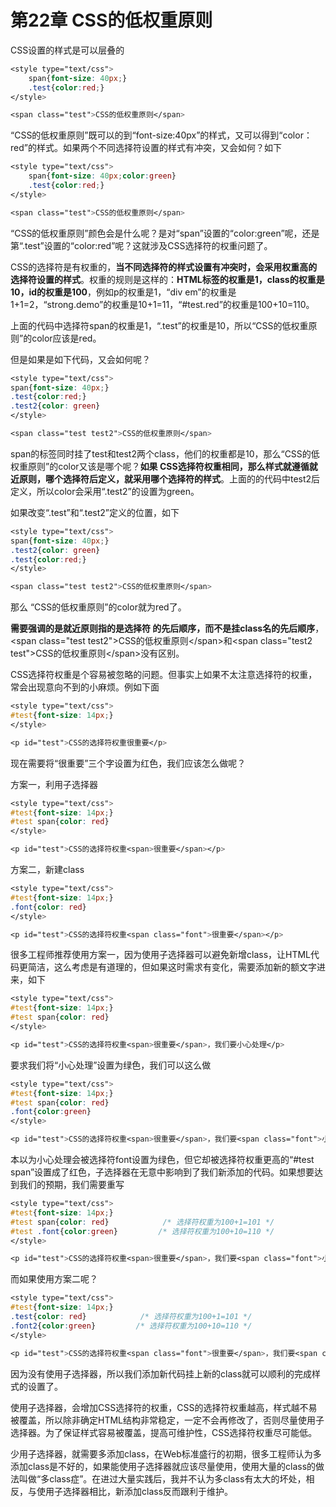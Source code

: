 # 第22章 CSS的低权重原则

CSS设置的样式是可以层叠的

```css
<style type="text/css">
    span{font-size: 40px;}
    .test{color:red;}
</style>

<span class="test">CSS的低权重原则</span>
```

“CSS的低权重原则”既可以的到“font-size:40px”的样式，又可以得到“color： red”的样式。如果两个不同选择符设置的样式有冲突，又会如何？如下

```css
<style type="text/css">
    span{font-size: 40px;color:green}
    .test{color:red;}
</style>

<span class="test">CSS的低权重原则</span>
```

“CSS的低权重原则”颜色会是什么呢？是对“span”设置的“color:green”呢，还是第“.test”设置的“color:red”呢？这就涉及CSS选择符的权重问题了。

CSS的选择符是有权重的，**当不同选择符的样式设置有冲突时，会采用权重高的选择符设置的样式**。权重的规则是这样的：**HTML标签的权重是1，class的权重是10，id的权重是100**，例如p的权重是1，“div em”的权重是1+1=2，“strong.demo”的权重是10+1=11，“\#test.red”的权重是100+10=110。

上面的代码中选择符span的权重是1，“.test”的权重是10，所以“CSS的低权重原则”的color应该是red。

但是如果是如下代码，又会如何呢？

```css
<style type="text/css">
span{font-size: 40px;}
.test{color:red;}
.test2{color: green}
</style>

<span class="test test2">CSS的低权重原则</span>
```

span的标签同时挂了test和test2两个class，他们的权重都是10，那么“CSS的低权重原则”的color又该是哪个呢？**如果 CSS选择符权重相同，那么样式就遵循就近原则，哪个选择符后定义，就采用哪个选择符的样式**。上面的的代码中test2后定义，所以color会采用“.test2”的设置为green。

如果改变“.test”和“.test2”定义的位置，如下

```css
<style type="text/css">
span{font-size: 40px;}
.test2{color: green}
.test{color:red;}
</style>

<span class="test test2">CSS的低权重原则</span>
```

那么 “CSS的低权重原则”的color就为red了。

**需要强调的是就近原则指的是选择符 的先后顺序，而不是挂class名的先后顺序**，&lt;span class="test test2"&gt;CSS的低权重原则&lt;/span&gt;和&lt;span class="test2 test"&gt;CSS的低权重原则&lt;/span&gt;没有区别。

CSS选择符权重是个容易被忽略的问题。但事实上如果不太注意选择符的权重，常会出现意向不到的小麻烦。例如下面

```css
<style type="text/css">
#test{font-size: 14px;}
</style>

<p id="test">CSS的选择符权重很重要</p>
```

现在需要将“很重要”三个字设置为红色，我们应该怎么做呢？ 

方案一，利用子选择器

```css
<style type="text/css">
#test{font-size: 14px;}
#test span{color: red}
</style>

<p id="test">CSS的选择符权重<span>很重要</span></p>
```

方案二，新建class

```css
<style type="text/css">
#test{font-size: 14px;}
.font{color: red}
</style>

<p id="test">CSS的选择符权重<span class="font">很重要</span></p>
```

很多工程师推荐使用方案一，因为使用子选择器可以避免新增class，让HTML代码更简洁，这么考虑是有道理的，但如果这时需求有变化，需要添加新的额文字进来，如下

```css
<style type="text/css">
#test{font-size: 14px;}
#test span{color: red}
</style>

<p id="test">CSS的选择符权重<span>很重要</span>，我们要小心处理</p>
```

要求我们将“小心处理”设置为绿色，我们可以这么做

```css
<style type="text/css">
#test{font-size: 14px;}
#test span{color: red}
.font{color:green}
</style>

<p id="test">CSS的选择符权重<span>很重要</span>，我们要<span class="font">小心处理</span></p>
```

本以为小心处理会被选择符font设置为绿色，但它却被选择符权重更高的“\#test span”设置成了红色，子选择器在无意中影响到了我们新添加的代码。如果想要达到我们的预期，我们需要重写

```css
<style type="text/css">
#test{font-size: 14px;}
#test span{color: red}            /* 选择符权重为100+1=101 */
#test .font{color:green}         /* 选择符权重为100+10=110 */
</style>

<p id="test">CSS的选择符权重<span>很重要</span>，我们要<span class="font">小心处理</span></p>
```

而如果使用方案二呢？

```css
<style type="text/css">
#test{font-size: 14px;}
.test{color: red}            /* 选择符权重为100+1=101 */
.font2{color:green}         /* 选择符权重为100+10=110 */
</style>

<p id="test">CSS的选择符权重<span class="font">很重要</span>，我们要<span class="font2">小心处理</span></p>
```

因为没有使用子选择器，所以我们添加新代码挂上新的class就可以顺利的完成样式的设置了。

使用子选择器，会增加CSS选择符的权重，CSS的选择符权重越高，样式越不易被覆盖，所以除非确定HTML结构非常稳定，一定不会再修改了，否则尽量使用子选择器。为了保证样式容易被覆盖，提高可维护性，CSS选择符权重尽可能低。

少用子选择器，就需要多添加class，在Web标准盛行的初期，很多工程师认为多添加class是不好的，如果能使用子选择器就应该尽量使用，使用大量的class的做法叫做“多class症”。在进过大量实践后，我并不认为多class有太大的坏处，相反，与使用子选择器相比，新添加class反而跟利于维护。

